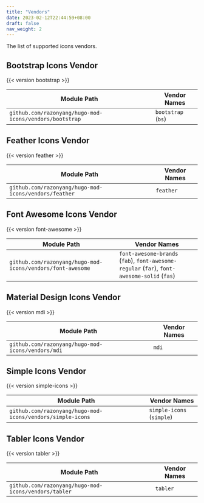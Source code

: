 ```yaml
---
title: "Vendors"
date: 2023-02-12T22:44:59+08:00
draft: false
nav_weight: 2
---
```


The list of supported icons vendors.

<!--more-->

## Bootstrap Icons Vendor

{{< version bootstrap >}}

| Module Path                                             | Vendor Names |
| ------------------------------------------------------- | ------------ |
| `github.com/razonyang/hugo-mod-icons/vendors/bootstrap` | `bootstrap` (`bs`)  |

## Feather Icons Vendor

{{< version feather >}}

| Module Path                                          | Vendor Names |
| ---------------------------------------------------- | ------------ |
| `github.com/razonyang/hugo-mod-icons/vendors/feather` | `feather`     |

## Font Awesome Icons Vendor

{{< version font-awesome >}}

| Module Path                                                | Vendor Names                                                        |
| ---------------------------------------------------------- | ------------------------------------------------------------------- |
| `github.com/razonyang/hugo-mod-icons/vendors/font-awesome` | `font-awesome-brands` (`fab`), `font-awesome-regular` (`far`), `font-awesome-solid` (`fas`) |

## Material Design Icons Vendor

{{< version mdi >}}

| Module Path                                                | Vendor Names                                                        |
| ---------------------------------------------------------- | ------------------------------------------------------------------- |
| `github.com/razonyang/hugo-mod-icons/vendors/mdi` | `mdi` |

## Simple Icons Vendor

{{< version simple-icons >}}

| Module Path                                                | Vendor Names   |
| ---------------------------------------------------------- | -------------- |
| `github.com/razonyang/hugo-mod-icons/vendors/simple-icons` | `simple-icons` (`simple`) |

## Tabler Icons Vendor

{{< version tabler >}}

| Module Path                                          | Vendor Names |
| ---------------------------------------------------- | ------------ |
| `github.com/razonyang/hugo-mod-icons/vendors/tabler` | `tabler`     |
